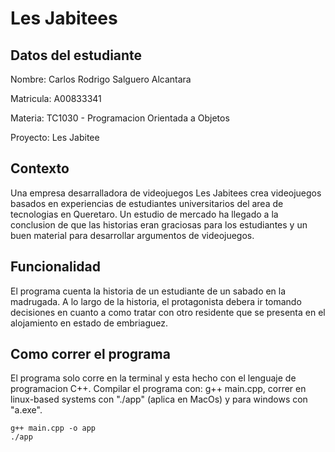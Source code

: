 # Les Jabitees 
## Datos del estudiante
Nombre: Carlos Rodrigo Salguero Alcantara
  
  Matricula: A00833341
  
  Materia: TC1030 - Programacion Orientada a Objetos
  
  Proyecto: Les Jabitee 

## Contexto
Una empresa desarralladora de videojuegos Les Jabitees crea
  videojuegos basados en experiencias de estudiantes universitarios 
  del area de tecnologias en Queretaro. Un estudio de mercado ha 
  llegado a la conclusion de que las historias eran graciosas para
  los estudiantes y un buen material para desarrollar argumentos de
  videojuegos.

## Funcionalidad
El programa cuenta la historia de un estudiante de un sabado en la
  madrugada. A lo largo de la historia, el protagonista debera ir 
  tomando decisiones en cuanto a como tratar con otro residente
  que se presenta en el alojamiento en estado de embriaguez. 

## Como correr el programa
El programa solo corre en la terminal y esta hecho con el lenguaje
  de programacion C++. Compilar el programa con: g++ main.cpp,
  correr en linux-based systems con "./app" (aplica en MacOs) y
  para windows con "a.exe".
```
g++ main.cpp -o app
./app
```
